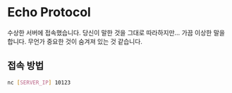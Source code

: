# Echo Protocol

수상한 서버에 접속했습니다. 당신이 말한 것을 그대로 따라하지만… 가끔 이상한 말을 합니다.
무언가 중요한 것이 숨겨져 있는 것 같습니다.

## 접속 방법

```bash
nc [SERVER_IP] 10123
